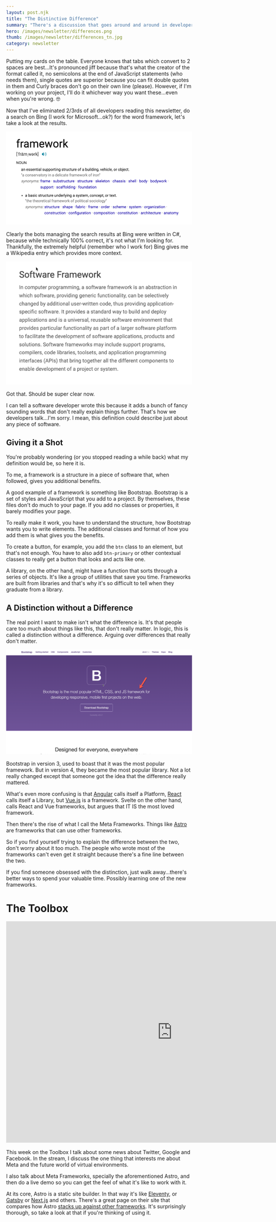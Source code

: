 ```yaml
---
layout: post.njk
title: "The Distinctive Difference"
summary: "There's a discussion that goes around and around in developer circles. No, it's not the 'gif' versus 'jif' argument or whether tabs are better than spaces. It's surprisingly, the definition of what the word framework means."
hero: /images/newsletter/differences.png
thumb: /images/newsletter/differences_tn.jpg
category: newsletter
---
```


Putting my cards on the table. Everyone knows that tabs which convert to 2 spaces are best...It's pronounced jiff because that's what the creator of the format called it, no semicolons at the end of JavaScript statements (who needs them), single quotes are superior because you can fit double quotes in them and Curly braces don't go on their own line (please). However, if I'm working on your project, I'll do it whichever way you want these...even when you're wrong. 🤓

Now that I've eliminated 2/3rds of all developers reading this newsletter, do a search on Bing (I work for Microsoft…ok?) for the word framework, let's take a look at the results.

![Framework Definition](/images/newsletter/2021-12-03_15-09-20.png)

Clearly the bots managing the search results at Bing were written in C#, because while technically 100% correct, it's not what I'm looking for. Thankfully, the extremely helpful (remember who I work for) Bing gives me a Wikipedia entry which provides more context.

![Software Framework](/images/newsletter/2021-12-03_15-14-39.png)

Got that. Should be super clear now.

I can tell a software developer wrote this because it adds a bunch of fancy sounding words that don't really explain things further. That's how we developers talk...I'm sorry. I mean, this definition could describe just about any piece of software.

## Giving it a Shot

You're probably wondering (or you stopped reading a while back) what my definition would be, so here it is.

To me, a framework is a structure in a piece of software that, when followed, gives you additional benefits.

A good example of a framework is something like Bootstrap. Bootstrap is a set of styles and JavaScript that you add to a project. By themselves, these files don't do much to your page. If you add no classes or properties, it barely modifies your page.

To really make it work, you have to understand the structure, how Bootstrap wants you to write elements. The additional classes and format of how you add them is what gives you the benefits.

To create a button, for example, you add the `btn` class to an element, but that's not enough. You have to also add `btn-primary` or other contextual classes to really get a button that looks and acts like one.

A library, on the other hand, might have a function that sorts through a series of objects. It's like a group of utilities that save you time. Frameworks are built from libraries and that's why it's so difficult to tell when they graduate from a library.

## A Distinction without a Difference

The real point I want to make isn't what the difference is. It's that people care too much about things like this, that don't really matter. In logic, this is called a distinction without a difference. Arguing over differences that really don't matter.

![Bootstrap 3](/images/newsletter/2021-12-03_15-39-29.png)

Bootstrap in version 3, used to boast that it was the most popular framework. But in version 4, they became the most popular library. Not a lot really changed except that someone got the idea that the difference really mattered.

What's even more confusing is that [Angular](https://angular.io/) calls itself a Platform, [React](https://reactjs.org/) calls itself a Library, but [Vue.js](https://vuejs.org/) is a framework. Svelte on the other hand, calls React and Vue frameworks, but argues that IT IS the most loved framework.

Then there's the rise of what I call the Meta Frameworks. Things like [Astro](https://astro.build/) are frameworks that can use other frameworks.

So if you find yourself trying to explain the difference between the two, don't worry about it too much. The people who wrote most of the frameworks can't even get it straight because there's a fine line between the two.

If you find someone obsessed with the distinction, just walk away…there's better ways to spend your valuable time. Possibly learning one of the new frameworks.

# The Toolbox

<iframe src="https://www.linkedin.com/video/embed/live/urn:li:ugcPost:6871202339995344896" height="600" width="900" frameborder="0" allowfullscreen="" title="Embedded post"></iframe>

This week on the Toolbox I talk about some news about Twitter, Google and Facebook. In the stream, I discuss the one thing that interests me about Meta and the future world of virtual environments.

I also talk about Meta Frameworks, specially the aforementioned Astro, and then do a live demo so you can get the feel of what it's like to work with it.

At its core, Astro is a static site builder. In that way it's like [Eleventy](https://www.11ty.dev), or [Gatsby](https://www.gatsbyjs.com/) or [Next.js](https://nextjs.org/) and others. There's a great page on their site that compares how Astro [stacks up against other frameworks](https://docs.astro.build/comparing-astro-vs-other-tools/). It's surprisingly thorough, so take a look at that if you're thinking of using it.
